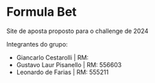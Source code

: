 # Formula Bet

Site de aposta proposto para o challenge de 2024

Integrantes do grupo: 
- Giancarlo Cestarolli | RM: 
- Gustavo Laur Pisanello | RM: 556603
- Leonardo de Farias | RM: 555211

